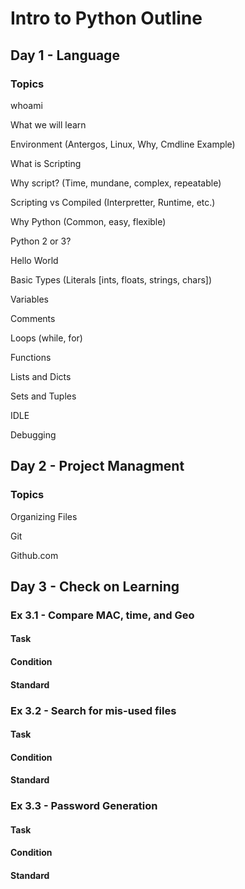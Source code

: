 # Intro to Python Outline
## Day 1 - Language
### Topics
whoami

What we will learn

Environment (Antergos, Linux, Why, Cmdline Example)

What is Scripting

Why script? (Time, mundane, complex, repeatable)

Scripting vs Compiled (Interpretter, Runtime, etc.)

Why Python (Common, easy, flexible)

Python 2 or 3?

Hello World

Basic Types (Literals [ints, floats, strings, chars])

Variables

Comments

Loops (while, for)

Functions

Lists and Dicts

Sets and Tuples

IDLE

Debugging

## Day 2 - Project Managment
### Topics
Organizing Files

Git

Github.com


## Day 3 - Check on Learning
### Ex 3.1 - Compare MAC, time, and Geo
#### Task
#### Condition
#### Standard
### Ex 3.2 - Search for mis-used files
#### Task
#### Condition
#### Standard
### Ex 3.3 - Password Generation
#### Task
#### Condition
#### Standard
